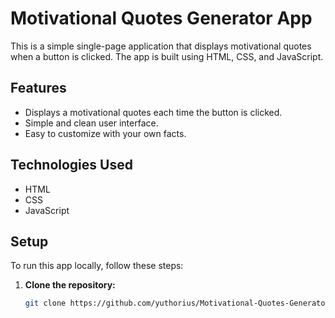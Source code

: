 # Motivational Quotes Generator  App

This is a simple single-page application that displays motivational quotes when a button is clicked. The app is built using HTML, CSS, and JavaScript.

## Features

- Displays a motivational quotes each time the button is clicked.
- Simple and clean user interface.
- Easy to customize with your own facts.

## Technologies Used

- HTML
- CSS
- JavaScript

## Setup

To run this app locally, follow these steps:

1. **Clone the repository:**

   ```bash
   git clone https://github.com/yuthorius/Motivational-Quotes-Generator.git
